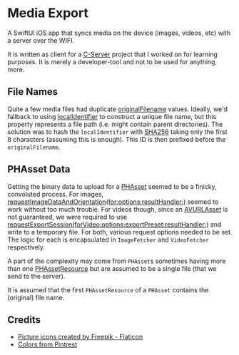 # Media Export

A SwiftUI iOS app that syncs media on the device (images, videos, etc) with a server over the WIFI.

It is written as client for a [C-Server](https://github.com/BenShutt/C-Playground/tree/develop/Server) project that I worked on for learning purposes. It is merely a developer-tool and not to be used for anything more.

## File Names

Quite a few media files had duplicate [originalFilename](https://developer.apple.com/documentation/photokit/phassetresource/1623985-originalfilename) values. Ideally, we'd fallback to using [localIdentifier](https://developer.apple.com/documentation/photokit/phobject/1622400-localidentifier) to construct a unique file name, but this property represents a file path (i.e. might contain parent directories).
The solution was to hash the `localIdentifier` with [SHA256](https://developer.apple.com/documentation/cryptokit/sha256) taking only the first 8 characters (assuming this is enough). This ID is then prefixed before the `originalFilename`.

## PHAsset Data

Getting the binary data to upload for a [PHAsset](https://developer.apple.com/documentation/photokit/phasset) seemed to be a finicky, convoluted process.
For images, [requestImageDataAndOrientation(for:options:resultHandler:)](https://developer.apple.com/documentation/photokit/phimagemanager/3237282-requestimagedataandorientation) seemed to work without too much trouble. 
For videos though, since an [AVURLAsset](https://developer.apple.com/documentation/avfoundation/avurlasset) is not guaranteed, we were required to use [requestExportSession(forVideo:options:exportPreset:resultHandler:)](https://developer.apple.com/documentation/photokit/phimagemanager/1616981-requestexportsession) and write to a temporary file. For both, various request options needed to be set.
The logic for each is encapsulated in `ImageFetcher` and `VideoFetcher` respectively.

A part of the complexity may come from `PHAsset`s sometimes having more than one [PHAssetResource](https://developer.apple.com/documentation/photokit/phassetresource) but are assumed to be a single file (that we send to the server).

It is assumed that the first `PHAssetResource` of a `PHAsset` contains the (original) file name.

## Credits

* [Picture icons created by Freepik - Flaticon](https://www.flaticon.com/free-icons/picture)
* [Colors from Pintrest](https://www.pinterest.co.uk/pin/304626362308735903/)
